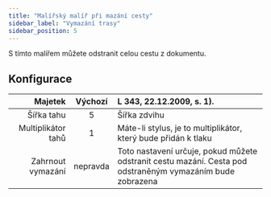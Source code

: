 ```yaml
---
title: "Malířský malíř při mazání cesty"
sidebar_label: "Vymazání trasy"
sidebar_position: 5
---
```



S tímto malířem můžete odstranit celou cestu z dokumentu.

## Konfigurace

|            Majetek | Výchozí  | L 343, 22.12.2009, s. 1).                                                                                  |
| ------------------:|:--------:|:---------------------------------------------------------------------------------------------------------- |
|         Šířka tahu |    5     | Šířka zdvihu                                                                                               |
| Multiplikátor tahů |    1     | Máte-li stylus, je to multiplikátor, který bude přidán k tlaku                                             |
|  Zahrnout vymazání | nepravda | Toto nastavení určuje, pokud můžete odstranit cestu mazání. Cesta pod odstraněným vymazáním bude zobrazena |
